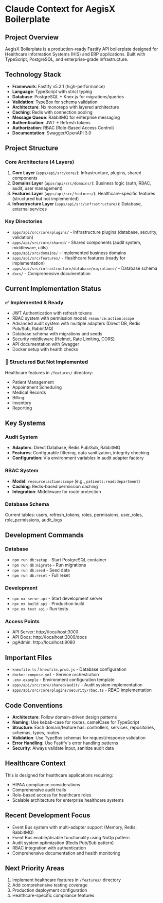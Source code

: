 # Claude Context for AegisX Boilerplate

## Project Overview
AegisX Boilerplate is a production-ready Fastify API boilerplate designed for Healthcare Information Systems (HIS) and ERP applications. Built with TypeScript, PostgreSQL, and enterprise-grade infrastructure.

## Technology Stack
- **Framework**: Fastify v5.2.1 (high-performance)
- **Language**: TypeScript with strict typing
- **Database**: PostgreSQL + Knex.js for migrations/queries
- **Validation**: TypeBox for schema validation
- **Architecture**: Nx monorepo with layered architecture
- **Caching**: Redis with connection pooling
- **Message Queue**: RabbitMQ for enterprise messaging
- **Authentication**: JWT + Refresh tokens
- **Authorization**: RBAC (Role-Based Access Control)
- **Documentation**: Swagger/OpenAPI 3.0

## Project Structure

### Core Architecture (4 Layers)
1. **Core Layer** (`apps/api/src/core/`): Infrastructure, plugins, shared components
2. **Domains Layer** (`apps/api/src/domains/`): Business logic (auth, RBAC, audit, user management)
3. **Features Layer** (`apps/api/src/features/`): Healthcare-specific features (structured but not implemented)
4. **Infrastructure Layer** (`apps/api/src/infrastructure/`): Database, external services

### Key Directories
- `apps/api/src/core/plugins/` - Infrastructure plugins (database, security, validation)
- `apps/api/src/core/shared/` - Shared components (audit system, middleware, utils)
- `apps/api/src/domains/` - Implemented business domains
- `apps/api/src/features/` - Healthcare features (ready for implementation)
- `apps/api/src/infrastructure/database/migrations/` - Database schema
- `docs/` - Comprehensive documentation

## Current Implementation Status

### ✅ Implemented & Ready
- JWT Authentication with refresh tokens
- RBAC system with permission model: `resource:action:scope`
- Advanced audit system with multiple adapters (Direct DB, Redis Pub/Sub, RabbitMQ)
- Database schema with migrations and seeds
- Security middleware (Helmet, Rate Limiting, CORS)
- API documentation with Swagger
- Docker setup with health checks

### 🚧 Structured But Not Implemented
Healthcare features in `/features/` directory:
- Patient Management
- Appointment Scheduling  
- Medical Records
- Billing
- Inventory
- Reporting

## Key Systems

### Audit System
- **Adapters**: Direct Database, Redis Pub/Sub, RabbitMQ
- **Features**: Configurable filtering, data sanitization, integrity checking
- **Configuration**: Via environment variables in audit adapter factory

### RBAC System
- **Model**: `resource:action:scope` (e.g., `patients:read:department`)
- **Caching**: Redis-based permission caching
- **Integration**: Middleware for route protection

### Database Schema
Current tables: users, refresh_tokens, roles, permissions, user_roles, role_permissions, audit_logs

## Development Commands

### Database
- `npm run db:setup` - Start PostgreSQL container
- `npm run db:migrate` - Run migrations
- `npm run db:seed` - Seed data
- `npm run db:reset` - Full reset

### Development
- `npx nx serve api` - Start development server
- `npx nx build api` - Production build
- `npx nx test api` - Run tests

### Access Points
- API Server: http://localhost:3000
- API Docs: http://localhost:3000/docs
- pgAdmin: http://localhost:8080

## Important Files
- `knexfile.ts` / `knexfile.prod.js` - Database configuration
- `docker-compose.yml` - Service orchestration
- `.env.example` - Environment configuration template
- `apps/api/src/core/shared/audit/` - Audit system implementation
- `apps/api/src/core/plugins/security/rbac.ts` - RBAC implementation

## Code Conventions
- **Architecture**: Follow domain-driven design patterns
- **Naming**: Use kebab-case for routes, camelCase for TypeScript
- **Structure**: Each domain/feature has: controllers, services, repositories, schemas, types, routes
- **Validation**: Use TypeBox schemas for request/response validation
- **Error Handling**: Use Fastify's error handling patterns
- **Security**: Always validate input, sanitize audit data

## Healthcare Context
This is designed for healthcare applications requiring:
- HIPAA compliance considerations
- Comprehensive audit trails
- Role-based access for healthcare roles
- Scalable architecture for enterprise healthcare systems

## Recent Development Focus
- Event Bus system with multi-adapter support (Memory, Redis, RabbitMQ)
- Event Bus enable/disable functionality using NoOp pattern
- Audit system optimization (Redis Pub/Sub pattern)
- RBAC integration with authentication
- Comprehensive documentation and health monitoring

## Next Priority Areas
1. Implement healthcare features in `/features/` directory
2. Add comprehensive testing coverage
3. Production deployment configuration
4. Healthcare-specific compliance features